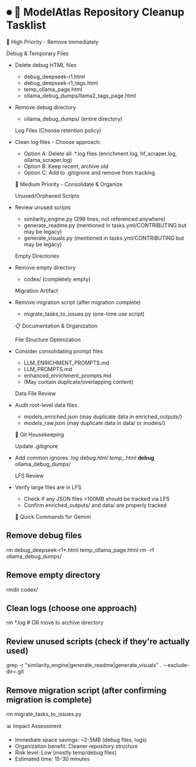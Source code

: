 # ⏺ 🧹 ModelAtlas Repository Cleanup Tasklist

  🚨 High Priority - Remove Immediately

  Debug & Temporary Files

- Delete debug HTML files
  - debug_deepseek-r1.html
  - debug_deepseek-r1_tags.html
  - temp_ollama_page.html
  - ollama_debug_dumps/llama2_tags_page.html
- Remove debug directory
  - ollama_debug_dumps/ (entire directory)

  Log Files (Choose retention policy)

- Clean log files - Choose approach:
  - Option A: Delete all: *.log files (enrichment.log, hf_scraper.log, ollama_scraper.log)
  - Option B: Keep recent, archive old
  - Option C: Add to .gitignore and remove from tracking

  🧽 Medium Priority - Consolidate & Organize

  Unused/Orphaned Scripts

- Review unused scripts
  - similarity_engine.py (296 lines, not referenced anywhere)
  - generate_readme.py (mentioned in tasks.yml/CONTRIBUTING but may be legacy)
  - generate_visuals.py (mentioned in tasks.yml/CONTRIBUTING but may be legacy)

  Empty Directories

- Remove empty directory
  - codex/ (completely empty)

  Migration Artifact

- Remove migration script (after migration complete)
  - migrate_tasks_to_issues.py (one-time use script)

  📋 Documentation & Organization

  File Structure Optimization

- Consider consolidating prompt files
  - LLM_ENRICHMENT_PROMPTS.md
  - LLM_PROMPTS.md
  - enhanced_enrichment_prompts.md
  - (May contain duplicate/overlapping content)

  Data File Review

- Audit root-level data files
  - models_enriched.json (may duplicate data in enriched_outputs/)
  - models_raw.json (may duplicate data in data/ or models/)

  🔄 Git Housekeeping

  Update .gitignore

- Add common ignores
  *.log
  *debug*.html
  temp_*.html
  **debug**
  ollama_debug_dumps/

  LFS Review

- Verify large files are in LFS
  - Check if any JSON files >100MB should be tracked via LFS
  - Confirm enriched_outputs/ and data/ are properly tracked

  🎯 Quick Commands for Gemini

## Remove debug files

  rm debug_deepseek-r1*.html temp_ollama_page.html
  rm -rf ollama_debug_dumps/

## Remove empty directory

  rmdir codex/

## Clean logs (choose one approach)

  rm *.log  # OR move to archive directory

## Review unused scripts (check if they're actually used)

  grep -r "similarity_engine\|generate_readme\|generate_visuals" . --exclude-dir=.git

## Remove migration script (after confirming migration is complete)

  rm migrate_tasks_to_issues.py

  📊 Impact Assessment

- Immediate space savings: ~2-5MB (debug files, logs)
- Organization benefit: Cleaner repository structure
- Risk level: Low (mostly temp/debug files)
- Estimated time: 15-30 minutes
